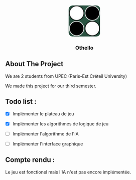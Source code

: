 <!-- PROJECT LOGO -->
<br />
<div align="center">
    <a href="https://git-etudiants.lacl.fr/u32100235/othello">
        <img src="img/logo.png" alt="Logo" width="101" height="99">
    </a>
    <h3 align="center">Othello</h3>
</div>

## About The Project

We are 2 students from UPEC (Paris-Est Créteil University)

We made this project for our third semester.

## Todo list : 
- [X] Implémenter le plateau de jeu
- [X] Implémenter les algorithmes de logique de jeu
- [ ] Implémenter l'algorithme de l'IA
- [ ] Implémenter l'interface graphique


## Compte rendu :
Le jeu est fonctionel mais l'IA n'est pas encore implémentée.


